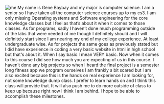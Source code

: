 ![me](https://i.imgur.com/8V76CvL.jpg)
My name is Gene Baybay and my major is computer science. I am a senior so I have taken all the computer science courses up to my cs3. I am only missing Operating systems and Software engineering for the core knowledge classes but I feel as that’s about it when it comes to those classes. As for programs, sadly I haven’t done much programming outside of the labs that were needed of me though I definitely should and I will definitely start since I am nearing my end of my college experience. At least undergraduate wise. As for projects the same goes as previously stated but I did have experience in coding a very basic website in html in high school but that's about it. When I say basic I mean VERY basic. 
Now when it comes to this course I did see how much you are expecting of us in this course. I haven’t done any big projects so when I heard the final project is a semester long fitness app we program ourselves I am frankly a bit scared but I am also excited because this is the hands on real experience I am looking for, not some knowledge dump class. I prefer to learn hands on and I think this class will provide that. It will also push me to do more outside of class to keep up because right now I think I am behind. I hope to be able to accomplish these milestones. 
